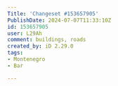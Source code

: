 ```yaml
---
Title: 'Changeset #153657905'
PublishDate: 2024-07-07T11:33:10Z
id: 153657905
user: L29Ah
comment: buildings, roads
created_by: iD 2.29.0
tags:
- Montenegro
- Bar

---
```

